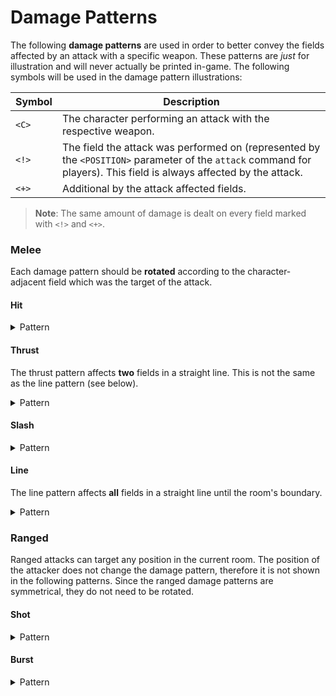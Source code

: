 # Damage Patterns
The following **damage patterns** are used in order to better convey the fields
affected by an attack with a specific weapon. These patterns are *just* for illustration and will never actually
be printed in-game. The following symbols will be used in the damage pattern illustrations:

| Symbol  | Description                                                                                                                                                         |
|---------|---------------------------------------------------------------------------------------------------------------------------------------------------------------------|
| `<C>`   | The character performing an attack with the respective weapon.                                                                                                      |
| `<!>`   | The field the attack was performed on (represented by the `<POSITION>` parameter of the `attack` command for players). This field is always affected by the attack. |
| `<+>`   | Additional by the attack affected fields.                                                                                                                           |

> **Note**: The same amount of damage is dealt on every field marked with `<!>` and `<+>`.

### Melee

Each damage pattern should be **rotated** according to the character-adjacent field which was the target of the attack.

#### Hit

<details>
<summary>Pattern</summary>

```
     1   2   3   4   5           1   2   3   4   5  
   +---+---+---+---+---+       +---+---+---+---+---+
 1 |   |   |   |   |   |     1 |   |   |   |   |   |
   +---+---+---+---+---+       +---+---+---+---+---+
 2 |   |   |<!>|   |   |     2 |   |   |   |<!>|   |
   +---+---+---+---+---+       +---+---+---+---+---+
 3 |   |   |<C>|   |   |     3 |   |   |<C>|   |   |
   +---+---+---+---+---+       +---+---+---+---+---+
 4 |   |   |   |   |   |     4 |   |   |   |   |   |
   +---+---+---+---+---+       +---+---+---+---+---+
 5 |   |   |   |   |   |     5 |   |   |   |   |   |
   +---+---+---+---+---+       +---+---+---+---+---+

     1   2   3   4   5           1   2   3   4   5  
   +---+---+---+---+---+       +---+---+---+---+---+
 1 |   |   |   |   |   |     1 |   |   |   |   |   |
   +---+---+---+---+---+       +---+---+---+---+---+
 2 |   |   |   |   |   |     2 |   |   |   |   |   |
   +---+---+---+---+---+       +---+---+---+---+---+
 3 |   |   |<C>|<!>|   |     3 |   |   |<C>|   |   |
   +---+---+---+---+---+       +---+---+---+---+---+
 4 |   |   |   |   |   |     4 |   |   |   |<!>|   |
   +---+---+---+---+---+       +---+---+---+---+---+
 5 |   |   |   |   |   |     5 |   |   |   |   |   |
   +---+---+---+---+---+       +---+---+---+---+---+

     1   2   3   4   5           1   2   3   4   5  
   +---+---+---+---+---+       +---+---+---+---+---+
 1 |   |   |   |   |   |     1 |   |   |   |   |   |
   +---+---+---+---+---+       +---+---+---+---+---+
 2 |   |   |   |   |   |     2 |   |   |   |   |   |
   +---+---+---+---+---+       +---+---+---+---+---+
 3 |   |   |<C>|   |   |     3 |   |   |<C>|   |   |
   +---+---+---+---+---+       +---+---+---+---+---+
 4 |   |   |<!>|   |   |     4 |   |<!>|   |   |   |
   +---+---+---+---+---+       +---+---+---+---+---+
 5 |   |   |   |   |   |     5 |   |   |   |   |   |
   +---+---+---+---+---+       +---+---+---+---+---+

     1   2   3   4   5           1   2   3   4   5  
   +---+---+---+---+---+       +---+---+---+---+---+
 1 |   |   |   |   |   |     1 |   |   |   |   |   |
   +---+---+---+---+---+       +---+---+---+---+---+
 2 |   |   |   |   |   |     2 |   |<!>|   |   |   |
   +---+---+---+---+---+       +---+---+---+---+---+
 3 |   |<!>|<C>|   |   |     3 |   |   |<C>|   |   |
   +---+---+---+---+---+       +---+---+---+---+---+
 4 |   |   |   |   |   |     4 |   |   |   |   |   |
   +---+---+---+---+---+       +---+---+---+---+---+
 5 |   |   |   |   |   |     5 |   |   |   |   |   |
   +---+---+---+---+---+       +---+---+---+---+---+
```
</details>

#### Thrust

The thrust pattern affects **two** fields in a straight line. This is not the same as the line pattern (see below).

<details>
<summary>Pattern</summary>

```
     1   2   3   4   5           1   2   3   4   5  
   +---+---+---+---+---+       +---+---+---+---+---+
 1 |   |   |<+>|   |   |     1 |   |   |   |   |<+>|
   +---+---+---+---+---+       +---+---+---+---+---+
 2 |   |   |<!>|   |   |     2 |   |   |   |<!>|   |
   +---+---+---+---+---+       +---+---+---+---+---+
 3 |   |   |<C>|   |   |     3 |   |   |<C>|   |   |
   +---+---+---+---+---+       +---+---+---+---+---+
 4 |   |   |   |   |   |     4 |   |   |   |   |   |
   +---+---+---+---+---+       +---+---+---+---+---+
 5 |   |   |   |   |   |     5 |   |   |   |   |   |
   +---+---+---+---+---+       +---+---+---+---+---+

     1   2   3   4   5           1   2   3   4   5  
   +---+---+---+---+---+       +---+---+---+---+---+
 1 |   |   |   |   |   |     1 |   |   |   |   |   |
   +---+---+---+---+---+       +---+---+---+---+---+
 2 |   |   |   |   |   |     2 |   |   |   |   |   |
   +---+---+---+---+---+       +---+---+---+---+---+
 3 |   |   |<C>|<!>|<+>|     3 |   |   |<C>|   |   |
   +---+---+---+---+---+       +---+---+---+---+---+
 4 |   |   |   |   |   |     4 |   |   |   |<!>|   |
   +---+---+---+---+---+       +---+---+---+---+---+
 5 |   |   |   |   |   |     5 |   |   |   |   |<+>|
   +---+---+---+---+---+       +---+---+---+---+---+

     1   2   3   4   5           1   2   3   4   5  
   +---+---+---+---+---+       +---+---+---+---+---+
 1 |   |   |   |   |   |     1 |   |   |   |   |   |
   +---+---+---+---+---+       +---+---+---+---+---+
 2 |   |   |   |   |   |     2 |   |   |   |   |   |
   +---+---+---+---+---+       +---+---+---+---+---+
 3 |   |   |<C>|   |   |     3 |   |   |<C>|   |   |
   +---+---+---+---+---+       +---+---+---+---+---+
 4 |   |   |<!>|   |   |     4 |   |<!>|   |   |   |
   +---+---+---+---+---+       +---+---+---+---+---+
 5 |   |   |<+>|   |   |     5 |<+>|   |   |   |   |
   +---+---+---+---+---+       +---+---+---+---+---+

     1   2   3   4   5           1   2   3   4   5  
   +---+---+---+---+---+       +---+---+---+---+---+
 1 |   |   |   |   |   |     1 |<+>|   |   |   |   |
   +---+---+---+---+---+       +---+---+---+---+---+
 2 |   |   |   |   |   |     2 |   |<!>|   |   |   |
   +---+---+---+---+---+       +---+---+---+---+---+
 3 |<+>|<!>|<C>|   |   |     3 |   |   |<C>|   |   |
   +---+---+---+---+---+       +---+---+---+---+---+
 4 |   |   |   |   |   |     4 |   |   |   |   |   |
   +---+---+---+---+---+       +---+---+---+---+---+
 5 |   |   |   |   |   |     5 |   |   |   |   |   |
   +---+---+---+---+---+       +---+---+---+---+---+
```

</details>

#### Slash

<details>
<summary>Pattern</summary>


```
     1   2   3   4   5           1   2   3   4   5  
   +---+---+---+---+---+       +---+---+---+---+---+
 1 |   |   |   |   |   |     1 |   |   |   |   |   |
   +---+---+---+---+---+       +---+---+---+---+---+
 2 |   |<+>|<!>|<+>|   |     2 |   |   |<+>|<!>|   |
   +---+---+---+---+---+       +---+---+---+---+---+
 3 |   |   |<C>|   |   |     3 |   |   |<C>|<+>|   |
   +---+---+---+---+---+       +---+---+---+---+---+
 4 |   |   |   |   |   |     4 |   |   |   |   |   |
   +---+---+---+---+---+       +---+---+---+---+---+
 5 |   |   |   |   |   |     5 |   |   |   |   |   |
   +---+---+---+---+---+       +---+---+---+---+---+

     1   2   3   4   5           1   2   3   4   5  
   +---+---+---+---+---+       +---+---+---+---+---+
 1 |   |   |   |   |   |     1 |   |   |   |   |   |
   +---+---+---+---+---+       +---+---+---+---+---+
 2 |   |   |   |<+>|   |     2 |   |   |   |   |   |
   +---+---+---+---+---+       +---+---+---+---+---+
 3 |   |   |<C>|<!>|   |     3 |   |   |<C>|<+>|   |
   +---+---+---+---+---+       +---+---+---+---+---+
 4 |   |   |   |<+>|   |     4 |   |   |<+>|<!>|   |
   +---+---+---+---+---+       +---+---+---+---+---+
 5 |   |   |   |   |   |     5 |   |   |   |   |   |
   +---+---+---+---+---+       +---+---+---+---+---+

     1   2   3   4   5           1   2   3   4   5  
   +---+---+---+---+---+       +---+---+---+---+---+
 1 |   |   |   |   |   |     1 |   |   |   |   |   |
   +---+---+---+---+---+       +---+---+---+---+---+
 2 |   |   |   |   |   |     2 |   |   |   |   |   |
   +---+---+---+---+---+       +---+---+---+---+---+
 3 |   |   |<C>|   |   |     3 |   |<+>|<C>|   |   |
   +---+---+---+---+---+       +---+---+---+---+---+
 4 |   |<+>|<!>|<+>|   |     4 |   |<!>|<+>|   |   |
   +---+---+---+---+---+       +---+---+---+---+---+
 5 |   |   |   |   |   |     5 |   |   |   |   |   |
   +---+---+---+---+---+       +---+---+---+---+---+

     1   2   3   4   5           1   2   3   4   5  
   +---+---+---+---+---+       +---+---+---+---+---+
 1 |   |   |   |   |   |     1 |   |   |   |   |   |
   +---+---+---+---+---+       +---+---+---+---+---+
 2 |   |<+>|   |   |   |     2 |   |<!>|<+>|   |   |
   +---+---+---+---+---+       +---+---+---+---+---+
 3 |   |<!>|<C>|   |   |     3 |   |<+>|<C>|   |   |
   +---+---+---+---+---+       +---+---+---+---+---+
 4 |   |<+>|   |   |   |     4 |   |   |   |   |   |
   +---+---+---+---+---+       +---+---+---+---+---+
 5 |   |   |   |   |   |     5 |   |   |   |   |   |
   +---+---+---+---+---+       +---+---+---+---+---+
```
</details>

#### Line

The line pattern affects **all** fields in a straight line until the room's boundary.

<details>
<summary>Pattern</summary>

```
     1   2   3   4   5           1   2   3   4   5  
   +---+---+---+---+---+       +---+---+---+---+---+
 1 |   |<+>|   |   |   |     1 |   |   |   |   |<+>|
   +---+---+---+---+---+       +---+---+---+---+---+
 2 |   |<+>|   |   |   |     2 |   |   |   |<+>|   |
   +---+---+---+---+---+       +---+---+---+---+---+
 3 |   |<!>|   |   |   |     3 |   |   |<!>|   |   |
   +---+---+---+---+---+       +---+---+---+---+---+
 4 |   |<C>|   |   |   |     4 |   |<C>|   |   |   |
   +---+---+---+---+---+       +---+---+---+---+---+
 5 |   |   |   |   |   |     5 |   |   |   |   |   |
   +---+---+---+---+---+       +---+---+---+---+---+

     1   2   3   4   5           1   2   3   4   5  
   +---+---+---+---+---+       +---+---+---+---+---+
 1 |   |   |   |   |   |     1 |   |   |   |   |   |
   +---+---+---+---+---+       +---+---+---+---+---+
 2 |   |   |   |   |   |     2 |   |   |   |   |   |
   +---+---+---+---+---+       +---+---+---+---+---+
 3 |   |   |   |   |   |     3 |   |   |   |   |   |
   +---+---+---+---+---+       +---+---+---+---+---+
 4 |   |<C>|<!>|<+>|<+>|     4 |   |<C>|   |   |   |
   +---+---+---+---+---+       +---+---+---+---+---+
 5 |   |   |   |   |   |     5 |   |   |<!>|   |   |
   +---+---+---+---+---+       +---+---+---+---+---+

     1   2   3   4   5           1   2   3   4   5  
   +---+---+---+---+---+       +---+---+---+---+---+
 1 |   |   |   |   |   |     1 |   |   |   |   |   |
   +---+---+---+---+---+       +---+---+---+---+---+
 2 |   |   |   |   |   |     2 |   |   |   |   |   |
   +---+---+---+---+---+       +---+---+---+---+---+
 3 |   |   |   |   |   |     3 |   |   |   |   |   |
   +---+---+---+---+---+       +---+---+---+---+---+
 4 |   |<C>|   |   |   |     4 |   |<C>|   |   |   |
   +---+---+---+---+---+       +---+---+---+---+---+
 5 |   |<!>|   |   |   |     5 |<!>|   |   |   |   |
   +---+---+---+---+---+       +---+---+---+---+---+

     1   2   3   4   5           1   2   3   4   5  
   +---+---+---+---+---+       +---+---+---+---+---+
 1 |   |   |   |   |   |     1 |   |   |   |   |   |
   +---+---+---+---+---+       +---+---+---+---+---+
 2 |   |   |   |   |   |     2 |   |   |   |   |   |
   +---+---+---+---+---+       +---+---+---+---+---+
 3 |   |   |   |   |   |     3 |<!>|   |   |   |   |
   +---+---+---+---+---+       +---+---+---+---+---+
 4 |<!>|<C>|   |   |   |     4 |   |<C>|   |   |   |
   +---+---+---+---+---+       +---+---+---+---+---+
 5 |   |   |   |   |   |     5 |   |   |   |   |   |
   +---+---+---+---+---+       +---+---+---+---+---+
```

</details>

### Ranged

Ranged attacks can target any position in the current room. The position of the attacker does not change the damage pattern,
therefore it is not shown in the following patterns. Since the ranged damage patterns are symmetrical, they do not need to be rotated.

#### Shot

<details>
<summary>Pattern</summary>

```
     1   2   3   4   5  
   +---+---+---+---+---+
 1 |   |   |   |   |   |
   +---+---+---+---+---+
 2 |   |   |   |   |   |
   +---+---+---+---+---+
 3 |   |   |<!>|   |   |
   +---+---+---+---+---+
 4 |   |   |   |   |   |
   +---+---+---+---+---+
 5 |   |   |   |   |   |
   +---+---+---+---+---+
```
</details>

#### Burst

<details>
<summary>Pattern</summary>

```
     1   2   3   4   5  
   +---+---+---+---+---+
 1 |   |   |   |   |   |
   +---+---+---+---+---+
 2 |   |   |<+>|   |   |
   +---+---+---+---+---+
 3 |   |<+>|<!>|<+>|   |
   +---+---+---+---+---+
 4 |   |   |<+>|   |   |
   +---+---+---+---+---+
 5 |   |   |   |   |   |
   +---+---+---+---+---+
```

</details>
